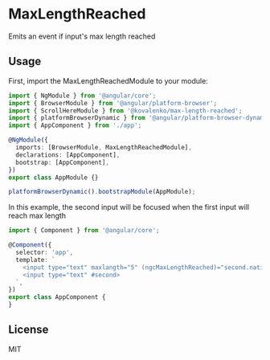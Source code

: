 # MaxLengthReached

Emits an event if input's max length reached

## Usage

First, import the MaxLengthReachedModule to your module:

```typescript
import { NgModule } from '@angular/core';
import { BrowserModule } from '@angular/platform-browser';
import { ScrollHereModule } from '@kovalenko/max-length-reached';
import { platformBrowserDynamic } from '@angular/platform-browser-dynamic';
import { AppComponent } from './app';

@NgModule({
  imports: [BrowserModule, MaxLengthReachedModule],
  declarations: [AppComponent],
  bootstrap: [AppComponent],
})
export class AppModule {}

platformBrowserDynamic().bootstrapModule(AppModule);
```

In this example, the second input will be focused when the first input will reach max length  

```typescript
import { Component } from '@angular/core';

@Component({
  selector: 'app',
  template: `
    <input type="text" maxlangth="5" (ngcMaxLengthReached)="second.nativeElement.focus()">
    <input type="text" #second>
  `,
})
export class AppComponent {
}
```

## License

MIT
